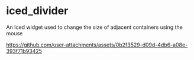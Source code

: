 # iced_divider
An Iced widget used to change the size of adjacent containers using the mouse


https://github.com/user-attachments/assets/0b2f3529-d09d-4db6-a08e-393f71b93425

